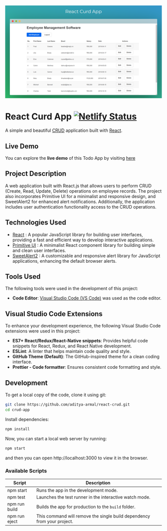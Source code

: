 <!--<h1 align="center">
  <a href="https://hilarious-haupia-a26180.netlify.app/">
    React Curd App
  </a>
</h1>
-->
![React_Curd-App](./banner.png)

# React Curd App [![Netlify Status](https://api.netlify.com/api/v1/badges/f3917210-f4e4-40e4-9de1-cdd81ba6dc80/deploy-status)](https://app.netlify.com/sites/hilarious-haupia-a26180/deploys)

A simple and beautiful [CRUD](https://www.codecademy.com/articles/what-is-crud) application built with [React](https://reactjs.org).

## Live Demo
You can explore the **live demo** of this Todo App by visiting [here](https://hilarious-haupia-a26180.netlify.app/)

## Project Description

A web application built with React.js that allows users to perform CRUD (Create, Read, Update, Delete) operations on employee records. The project also incorporates Primitive UI for a minimalist and responsive design, and SweetAlert2 for enhanced alert notifications. Additionally, the application includes user authentication functionality access to the CRUD operations.

## Technologies Used

- [React](http://reactjs.org) : A popular JavaScript library for building user interfaces, providing a fast and efficient way to develop interactive applications.
- [Primitive UI](https://taniarascia.github.io/primitive) : A  minimalist React component library for building simple and clean user interfaces.
- [SweetAlert2](https://sweetalert2.github.io) : A customizable and responsive alert library for JavaScript applications, enhancing the default browser alerts.

## Tools Used

The following tools were used in the development of this project:

- **Code Editor**: [Visual Studio Code (VS Code)](https://code.visualstudio.com/) was used as the code editor.

## Visual Studio Code Extensions

To enhance your development experience, the following Visual Studio Code extensions were used in this project:

- **ES7+ React/Redux/React-Native snippets**: Provides helpful code snippets for React, Redux, and React Native development.
- **ESLint**: A linter that helps maintain code quality and style.
- **GitHub Theme (Default)**: The GitHub-inspired theme for a clean coding interface.
- **Prettier - Code formatter**: Ensures consistent code formatting and style.

## Development

To get a local copy of the code, clone it using git:

```bash
git clone https://github.com/aditya-armal/react-crud.git
cd crud-app
```

Install dependencies:

```bash
npm install
```

Now, you can start a local web server by running:

```bash
npm start
```

and then you can open http://localhost:3000 to view it in the browser.

### Available Scripts

| Script        | Description                                                             |
| ------------- | ----------------------------------------------------------------------- |
| npm start     | Runs the app in the development mode.                                   |
| npm test      | Launches the test runner in the interactive watch mode.                 |
| npm run build | Builds the app for production to the `build` folder.                    |
| npm run eject | This command will remove the single build dependency from your project. |
